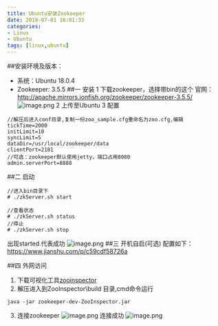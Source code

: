 ```yaml
---
title: Ubuntu安装Zookeeper
date: 2018-07-01 16:01:33
categories: 
- Linux 
- Ubuntu
tags: [linux,ubuntu]
---
```


<meta name="referrer" content="no-referrer" />


##安装环境及版本：
- 系统：Ubuntu 18.0.4
- Zookeeper: 3.5.5
##一 安装
1 下载zookeeper，选择带bin的这个 
官网：http://apache.mirrors.ionfish.org/zookeeper/zookeeper-3.5.5/
![image.png](https://upload-images.jianshu.io/upload_images/2803682-a6d314691be883ed.png?imageMogr2/auto-orient/strip%7CimageView2/2/w/1240)
2 上传至Ubuntu
3 配置
```
//解压后进入conf目录,复制一份zoo_sample.cfg重命名为zoo.cfg,编辑
tickTime=2000
initLimit=10
syncLimit=5
dataDir=/usr/local/zookeeper/data
clientPort=2181
//可选：zookeeper默认使用jetty，端口占用8080
admin.serverPort=8888
```
##二  启动
```
//进入bin目录下
# ./zkServer.sh start

//查看状态
# ./zkServer.sh status
//停止
# ./zkServer.sh stop
```
出现started.代表成功
![image.png](https://upload-images.jianshu.io/upload_images/2803682-442f2691e917daf6.png?imageMogr2/auto-orient/strip%7CimageView2/2/w/1240)
##三 开机自启(可选)
配置如下：https://www.jianshu.com/p/c59cdf58726a

##四 外网访问
1. 下载可视化工具[zooinspector](https://issues.apache.org/jira/secure/attachment/12436620/ZooInspector.zip)
2. 解压进入到ZooInspector\build 目录,cmd命令运行
```
java -jar zookeeper-dev-ZooInspector.jar
```
3. 连接zookeeper
![image.png](https://upload-images.jianshu.io/upload_images/2803682-06edc2697b05568c.png?imageMogr2/auto-orient/strip%7CimageView2/2/w/1240)
连接成功
![image.png](https://upload-images.jianshu.io/upload_images/2803682-c911df45b179afbf.png?imageMogr2/auto-orient/strip%7CimageView2/2/w/1240)
